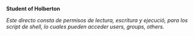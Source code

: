 __Student of Holberton__

_Este directo consta de permisos de lectura, escritura y ejecució, para los script de shell, lo cuales pueden acceder users, groups, others._
